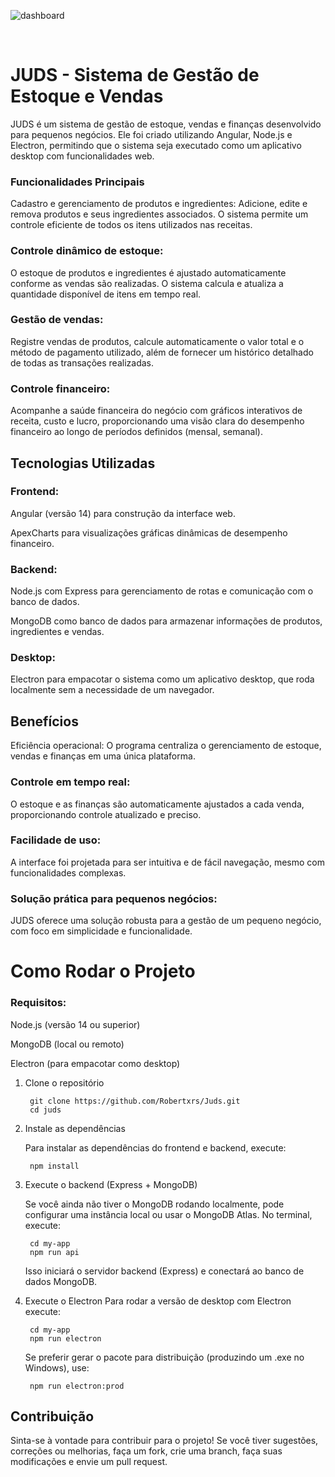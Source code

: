 
![dashboard](https://github.com/user-attachments/assets/0bf24d0a-2985-4c88-ac92-9aef34b95167)


﻿<h1>JUDS - Sistema de Gestão de Estoque e Vendas</h1>

JUDS é um sistema de gestão de estoque, vendas e finanças desenvolvido para pequenos negócios. Ele foi criado utilizando Angular, Node.js e Electron, permitindo que o sistema seja executado como um aplicativo desktop com funcionalidades web.

<h3>Funcionalidades Principais</h3>
Cadastro e gerenciamento de produtos e ingredientes: Adicione, edite e remova produtos e seus ingredientes associados. O sistema permite um controle eficiente de todos os itens utilizados nas receitas.

<h3>Controle dinâmico de estoque:</h3> O estoque de produtos e ingredientes é ajustado automaticamente conforme as vendas são realizadas. O sistema calcula e atualiza a quantidade disponível de itens em tempo real.

<h3>Gestão de vendas:</h3> Registre vendas de produtos, calcule automaticamente o valor total e o método de pagamento utilizado, além de fornecer um histórico detalhado de todas as transações realizadas.

<h3>Controle financeiro:</h3> Acompanhe a saúde financeira do negócio com gráficos interativos de receita, custo e lucro, proporcionando uma visão clara do desempenho financeiro ao longo de períodos definidos (mensal, semanal).

<h2>Tecnologias Utilizadas</h2>
<h3>Frontend:</h3>

Angular (versão 14) para construção da interface web.

ApexCharts para visualizações gráficas dinâmicas de desempenho financeiro.

<h3>Backend:</h3>

Node.js com Express para gerenciamento de rotas e comunicação com o banco de dados.

MongoDB como banco de dados para armazenar informações de produtos, ingredientes e vendas.

<h3>Desktop:</h3>

Electron para empacotar o sistema como um aplicativo desktop, que roda localmente sem a necessidade de um navegador.

<h2>Benefícios</h2>
Eficiência operacional: O programa centraliza o gerenciamento de estoque, vendas e finanças em uma única plataforma.

<h3>Controle em tempo real:</h3> O estoque e as finanças são automaticamente ajustados a cada venda, proporcionando controle atualizado e preciso.

<h3>Facilidade de uso:</h3> A interface foi projetada para ser intuitiva e de fácil navegação, mesmo com funcionalidades complexas.

<h3>Solução prática para pequenos negócios:</h3> JUDS oferece uma solução robusta para a gestão de um pequeno negócio, com foco em simplicidade e funcionalidade. 

<h1>Como Rodar o Projeto</h1>
<h3>Requisitos:</h3>
Node.js (versão 14 ou superior)

MongoDB (local ou remoto)

Electron (para empacotar como desktop)
1. Clone o repositório

        git clone https://github.com/Robertxrs/Juds.git
        cd juds

2. Instale as dependências

   Para instalar as dependências do frontend e backend, execute:

        npm install

3. Execute o backend (Express + MongoDB)

   Se você ainda não tiver o MongoDB rodando localmente, pode configurar uma instância local ou usar o MongoDB Atlas. No terminal, execute:

        cd my-app
        npm run api

   Isso iniciará o servidor backend (Express) e conectará ao banco de dados MongoDB.

4. Execute o Electron
   Para rodar a versão de desktop com Electron execute:

        cd my-app
        npm run electron

   Se preferir gerar o pacote para distribuição (produzindo um .exe no Windows), use:

        npm run electron:prod
        
<h2>Contribuição</h2>
Sinta-se à vontade para contribuir para o projeto! Se você tiver sugestões, correções ou melhorias, faça um fork, crie uma branch, faça suas modificações e envie um pull request.
